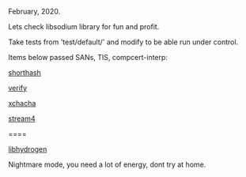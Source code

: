 February, 2020.

Lets check libsodium library for fun and profit.

Take tests from 'test/default/' and modify to be able run under control.

Items below passed SANs, TIS, compcert-interp:

[shorthash](https://github.com/jedisct1/libsodium/blob/master/test/default/shorthash.c)

[verify](https://github.com/jedisct1/libsodium/blob/master/test/default/verify1.c)

[xchacha](https://github.com/jedisct1/libsodium/blob/master/test/default/xchacha20.c)

[stream4](https://github.com/jedisct1/libsodium/blob/master/test/default/stream4.c)

====

[libhydrogen](https://github.com/jedisct1/libhydrogen)

Nightmare mode, you need a lot of energy, dont try at home.
